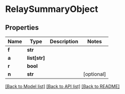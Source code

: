 # RelaySummaryObject

## Properties
Name | Type | Description | Notes
------------ | ------------- | ------------- | -------------
**f** | **str** |  | 
**a** | **list[str]** |  | 
**r** | **bool** |  | 
**n** | **str** |  | [optional] 

[[Back to Model list]](../README.md#documentation-for-models) [[Back to API list]](../README.md#documentation-for-api-endpoints) [[Back to README]](../README.md)



